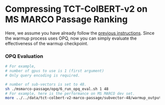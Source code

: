# Compressing TCT-ColBERT-v2 on MS MARCO Passage Ranking

Here, we assume you have already follow the [previous instructions](..). Since the warmup process uses OPQ, now you can simply evaluate the effectiveness of the warmup checkpoint.


### OPQ Evaluation

```bash
# For example, 
# number of gpus to use is 1 (first argument)
# Only query encoding is required.

# number of sub-vectors is set to 48.
sh ./msmarco-passage/opq/6_run_opq_eval.sh 1 48
# For example, here is the performance on MS MARCO dev set.
more ../../data/tct-colbert-v2-marco-passage/subvector-48/warmup_output/dev/metric.json 
```

